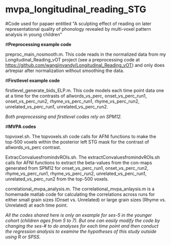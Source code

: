 # mvpa_longitudinal_reading_STG

#Code used for papaer entitled "A sculpting effect of reading on later representational quality of phonology revealed by multi-voxel pattern analysis in young children" 

#**Preprocessing example code**

preproc_main_nosmooth.m. This code reads in the normalized data from my Longitudinal_Reading_vOT project (see a preprocessing code at https://github.com/wangjinvandy/Longitudinal_Reading_vOT) and only does artrepiar after normalization without smoothing the data. 

#**Firstlevel example code**

firstlevel_generate_bids_ELP.m. This code models each time point data one at a time for the contrasts of allwords_vs_perc, onset_vs_perc_run1, onset_vs_perc_run2, rhyme_vs_perc_run1, rhyme_vs_perc_run2, unrelated_vs_perc_run1, unrelated_vs_perc_run2. 

*Both preprocessing and firstlevel codes rely on SPM12.*

#**MVPA codes**

topvoxel.sh. The topvoxels.sh code calls for AFNI functions to make the top-500 voxels within the posterior left STG mask for the contrast of allwords_vs_perc contrast. 
	
ExtracConvaluesfromindvROIs.sh. The extractConvaluesfromindvROIs.sh calls for AFNI functions to extract the beta-values from the con-maps generated from SPM12 for onset_vs_perc_run1, onset_vs_perc_run2, rhyme_vs_perc_run1, rhyme_vs_perc_run2, unrelated_vs_perc_run1, unrelated_vs_perc_run2 from the top-500 voxels. 
	
correlational_mvpa_analysis.m. The correlational_mvpa_anlaysis.m is a homemade matlab code for calculating the correlations across runs for either small grain sizes (Onset vs. Unrelated) or large grain sizes (Rhyme vs. Unrelated) at each time point. 
	
*All the codes shared here is only an example for ses-5 in the younger cohort (children ages from 5 to 7). But one can easily modify the code by changing the ses-# to do analyses for each time point and then conduct the regression analysis to examine the hypotheses of this study outside using R or SPSS.* 
